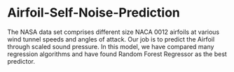 # Airfoil-Self-Noise-Prediction
The NASA data set comprises different size NACA 0012 airfoils at various wind tunnel speeds and angles of attack. Our job is to predict the Airfoil through scaled sound pressure.
In this model, we have compared many regression algorithms and have found Random Forest Regressor as the best predictor.
